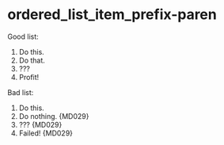 # ordered_list_item_prefix-paren

Good list:

1) Do this.
1) Do that.
1) ???
1) Profit!

Bad list:

1) Do this.
2) Do nothing. {MD029}
3) ??? {MD029}
4) Failed! {MD029}

<!-- markdownlint-configure-file {
  "ol-prefix": {
    "style": "one"
  }
} -->
